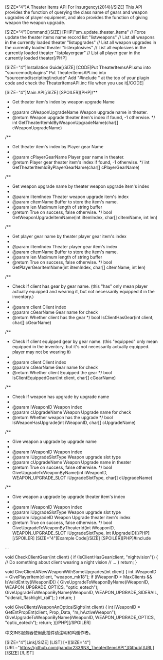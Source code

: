 [SIZE="4"]A Theater Items API For Insurgency(2014)[/SIZE]
This API provides the function of querying the class name of gears and weapon upgrades of player equipment, and also provides the function of giving weapon the weapon upgrade.

[SIZE="4"]Command[/SIZE]
[PHP]"sm_update_theater_items" // Force update the theater items name record list
"listweapons" // List all weapons in the currently loaded theater
"listupgrades" // List all weapon upgrades in the currently loaded theater
"listexplosives" // List all explosives in the currently loaded theater
"listplayergear" // List all player gear in the currently loaded theater[/PHP]

[SIZE="4"]Installation Guide[/SIZE]
[CODE]Put TheaterItemsAPI.smx into "sourcemod\plugins\"
Put TheaterItemsAPI.inc into "sourcemod\scripting\include\"
Add "#include <TheaterItemsAPI>" at the top of your plugin code and check the TheaterItemsAPI.inc file when you use it[/CODE]

[SIZE="4"]Main API[/SIZE]
 [SPOILER][PHP]/**
 * Get theater item's index by weapon upgrade Name
 * 
 * @param cWeaponUpgradeName  Weapon upgrade name in theater.
 * @return                    Weapon upgrade theater item's index if found, -1 otherwise.
 */
int GetTheaterItemIdByWeaponUpgradeName(char[] cWeaponUpgradeName)

 /**
 * Get theater item's index by Player gear Name
 * 
 * @param cPlayerGearName     Player gear name in theater.
 * @return                    Player gear theater item's index if found, -1 otherwise.
 */
int GetTheaterItemIdByPlayerGearName(char[] cPlayerGearName)

 /**
 * Get weapon upgrade name by theater weapon upgrade item's index
 * 
 * @param iItemIndex        Theater weapon upgrade item's index
 * @param cItemName         Buffer to store the item's name.
 * @param len               Maximum length of string buffer
 * @return                  True on success, false otherwise.
 */
bool GetWeaponUpgradeItemName(int iItemIndex, char[] cItemName, int len)

 /**
 * Get player gear name by theater player gear item's index
 * 
 * @param iItemIndex        Theater player gear item's index
 * @param cItemName         Buffer to store the item's name.
 * @param len               Maximum length of string buffer
 * @return                  True on success, false otherwise.
 */
bool GetPlayerGearItemName(int iItemIndex, char[] cItemName, int len)

 /**
 * Check if client has gear by gear name. (this "has" only mean player actually equipped and wearing it, but not necessarily equipped it in the inventory.)
 * 
 * @param client              Client index
 * @param cGearName           Gear name for check
 * @return                    Whether client has the gear
 */
bool IsClientHasGear(int client, char[] cGearName)

 /**
 * Check if client equipped gear by gear name. (this "equipped" only mean equipped in the inventory, but it's not necessarily actually equipped. player may not be wearing it)
 * 
 * @param client              Client index
 * @param cGearName           Gear name for check
 * @return                    Whether client Equipped the gear
 */
bool IsClientEquippedGear(int client, char[] cGearName)

 /**
 * Check if weapon has upgrade by upgrade name
 * 
 * @param iWeaponID           Weapon index
 * @param cUpgradeName        Weapon Upgrade name for check
 * @return                    Whether weapon has the upgrade
 */
bool IsWeaponHasUpgrade(int iWeaponID, char[] cUpgradeName)

 /**
 * Give weapon a upgrade by upgrade name
 * 
 * @param iWeaponID           Weapon index
 * @param iUpgradeSlotType    Weapon upgrade slot type
 * @param cUpgradeName        Weapon Upgrade name in theater
 * @return                    True on success, false otherwise.
 */
bool GiveUpgradeToWeaponByName(int iWeaponID, WEAPON_UPGRADE_SLOT iUpgradeSlotType, char[] cUpgradeName)

 /**
 * Give weapon a upgrade by upgrade theater item's index
 * 
 * @param iWeaponID           Weapon index
 * @param iUpgradeSlotType    Weapon upgrade slot type
 * @param iUpgradeID          Weapon Upgrade theater item's index
 * @return                    True on success, false otherwise.
 */
bool GiveUpgradeToWeaponByTheaterId(int iWeaponID, WEAPON_UPGRADE_SLOT iUpgradeSlotType, int iUpgradeID)[/PHP][/SPOILER]
[SIZE="4"]Example Code[/SIZE]
[SPOILER][PHP]#include <TheaterItemsAPI>

...

void CheckClientGear(int client)
{
    if (IsClientHasGear(client, "nightvision"))
    {
        // Do something about client wearing a night vision
        // ...
    }
    return;
}

void GiveClientANewWeaponWithSomeUpgrades(int client)
{
    int iWeaponID = GivePlayerItem(client, "weapon_mk18");
    if (iWeaponID > MaxClients && IsValidEntity(iWeaponID))
    {
        GiveUpgradeToWeaponByName(iWeaponID, WEAPON_UPGRADE_OPTICS, "optic_eotech");
        GiveUpgradeToWeaponByName(iWeaponID, WEAPON_UPGRADE_SIDERAIL, "siderail_flashlight_rail");
    }
    return;
}

void GiveClientsWeaponAnOpticalSight(int client)
{
    int iWeaponID = GetEntPropEnt(client, Prop_Data, "m_hActiveWeapon");
    GiveUpgradeToWeaponByName(iWeaponID, WEAPON_UPGRADE_OPTICS, "optic_eotech");
    return;
}[/PHP][/SPOILER]

中文INS服务器使用此插件请注明和鸣谢作者。

[SIZE="4"]Link[/SIZE]
[LIST]
[*][SIZE="4"][URL="https://github.com/gandor233/INS_TheaterItemsAPI"]Github[/URL][/SIZE]
[/LIST]